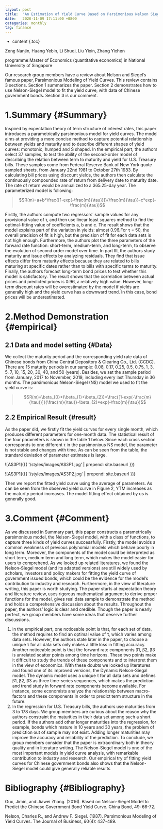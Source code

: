 ```yaml
---
layout: post
title:  "An Estimation of Yield Curve Based on Parsimonious Nelson Siegel Model"
date:   2020-11-09 17:11:00 +0800
categories: monthly
tag: finance
---
```


* content
{:toc}

<script type="text/javascript" src="https://cdn.mathjax.org/mathjax/latest/MathJax.js?config=TeX-AMS-MML_HTMLorMML"></script>

Zeng Nanjin, Huang Yebin,   Li Shuqi,   Liu Yixin,   Zhang Yichen

programme:Master of Economics (quantitative economics)
in National University of Singapore

Our research group members have a review about Nelson and Siegel’s famous paper, Parsimonious Modeling of Yield Curves.
This review contains 3 sections. Section 1 summarizes the paper. Section 2 demonstrates how to use Nelson-Siegel model to fit the yield curve, with data of Chinese government bonds. Section 3 is our comment.




1.Summary		{#Summary}
====================================
Inspired by expectation theory of term structure of interest rates, this paper introduces a parametrically parsimonious model for yield curves. The model aims at providing a more concise method to capture potential relationship between yields and maturity and to describe different shapes of yield curves: monotonic, humped and S shaped.
In the empirical part, the authors select 37 samples, to test the ability of the second-order model of describing the relation between term to maturity and yield for U.S. Treasury bills. These samples come from Federal Reserve Bank of New York quote sampled sheets, from January 22nd 1981 to October 27th 1983. By calculating bill prices using discount yields, the authors then calculate the continuously compounded rate of return from delivery date to maturity date. The rate of return would be annualized to a 365.25-day year. 
The parameterized model is following:

>$$R(m)=a+b*\frac{[1-exp(-\frac{m}{\tau})]}{\frac{m}{\tau}}-c*exp(-\frac{m}{\tau})$$

Firstly, the authors compute two regressors’ sample values for any provisional value of τ, and then use linear least squares method to find the optimal-fitting value of coefficients a, b and c. The result shows that the model explains part of the variation in yields: almost 0.96.For τ = 50, the overall precision of fit is high, but the precision of fit for each data sets is not high enough. Furthermore, the authors plot the three parameters of the forward rate function: short-term, medium-term, and long-term, to observe the evolution of second order model over time.
In part III, the authors study maturity and issue effects by analyzing residuals. 
They find that issue effects differ from maturity effects because they are related to bills maturing at specific dates rather than to bills with specific terms to maturity.
Finally, the authors forecast long-term bond prices to test whether this model is satisfactory. The result shows that the correlation between actual prices and predicted prices is 0.96, a relatively high value. However, long-term discount rates will be overestimated by the model if yields are generally high and the yield curve has a downward trend. In this case, bond prices will be underestimated. 


2.Method Demonstration		{#empirical}
=====================================


2.1 Data and model setting	     {#Data}
------------------------------------
We collect the maturity period and the corresponding yield rate data of Chinese bonds from China Central Depository & Clearing Co., Ltd. (CCDC). There are 15 maturity periods in our sample: 0.08, 0.17, 0.25, 0.5, 0.75, 1, 3, 5, 7, 10, 15, 20, 30, 40, and 50 (years). Besides, we set the sample period from January, 2017 to November, 2019, including every last Thursday in 36 months.
The parsimonious Nelson-Siegel (NS) model we used to fit the yield curve is:

>$$R(m)=\beta_{0}+(\beta_{1}+\beta_{2})*\frac{[1-exp(-\frac{m}{\tau})]}{\frac{m}{\tau}}-\beta_{2}*exp(-\frac{m}{\tau})$$


2.2 Empirical Result	{#result}
------------------------------------
As the paper did, we firstly fit the yield curves for every single month, which produces different parameters for one-month data. The statistical result of the four parameters is shown in the table 1 below. Since each cross section corresponds to one different τ in the parsimonious NS model, the parameter is not stable and changes with time. As can be seen from the table, the standard deviation of parameter estimates is large.

![AS3P1]({{ '/styles/images/AS3P1.jpg' | prepend: site.baseurl  }})

![AS3P1]({{ '/styles/images/AS3P2.jpg' | prepend: site.baseurl  }})

Then we report the fitted yield curve using the average of parameters. As can be seen from the observed yield curve in Figure 2, YTM increases as the maturity period increases. The model fitting effect obtained by us is generally good.



3.Comment		{#Comment}
====================================
As we discussed in Summary part, this paper constructs a parametrically parsimonious model, the Nelson-Siegel model, with a class of functions, to capture three kinds of yield curves successfully. Firstly, the model avoids a common weakness of previous polynomial models which behave poorly in long term. Moreover, the components of the model could be interpreted as short term, medium term and long term, which makes the model easier for users to comprehend. As we looked up related literatures, we found the Nelson-Siegel model (and its adapted versions) are still widely used by scholars, investors and policy makers for fitting the yield curve of government issued bonds, which could be the evidence for the model’s contribution to industry and research.
Furthermore, in the view of literature writing, this paper is worth studying. The paper starts at expectation theory and literature review, uses rigorous mathematical argument to derive proper functions for the model, gives real data sample to demonstrate the method and holds a comprehensive discussion about the results. Throughout the paper, the authors’ logic is clear and credible.
Though the paper is nearly perfect, we group members have some ideas that deserve further discussions.
1.	In the empirical part, one noticeable point is that, for each set of data, the method requires to find an optimal value of τ, which varies among data sets. However, the authors state later in the paper, to choose a unique τ for all data sets only makes a little loss in fitting accuracy. Another noticeable point is that the forward rate components β1, β2, β3 is unrelated scatter points among time horizons. These two points make it difficult to study the trends of these components and to interpret them in the view of economics. With these doubts we looked up literatures and found one of its improved versions, the Dynamic Nelson-Siegal model. The dynamic model uses a unique τ for all data sets and defines β1, β2, β3 as three time-series sequences, which makes the prediction and trend study in forward rate components become available. For instance, some economists analyze the relationship between macro-factors and these components in order to predict term structure in the future.
2.	In the regression for U.S. Treasury bills, the authors use maturities from 3 to 178 days. We group members are curious about the reason why the authors constraint the maturities in their data set among such a short period. If the authors add other longer maturities into the regression, for example, bonds which mature in 10 years and 30 years, the problem of prediction out of sample may not exist. Adding longer maturities may improve the accuracy and reliability of the prediction.
To conclude, we group members consider that the paper is extraordinary both in theory quality and in literature writing. The Nelson-Siegel model is one of the most important models in yield curve analysis, with remarkable contribution to industry and research. Our empirical try of fitting yield curves for Chinese government bonds also shows that the Nelson-Siegel model could give generally reliable results.



Bibliography 		{#Bibliography}
====================================
Guo, Jimin, and Jiawei Zhang. (2016). Based on Nelson-Siegel Model to Predict the Chinese Government Bond Yield Curve. China Bond, 49: 66-72.

Nelson, Charles R., and Andrew F. Siegel. (1987). Parsimonious Modeling of Yield Curves. The Journal of Business, 60(4): 437-489.

